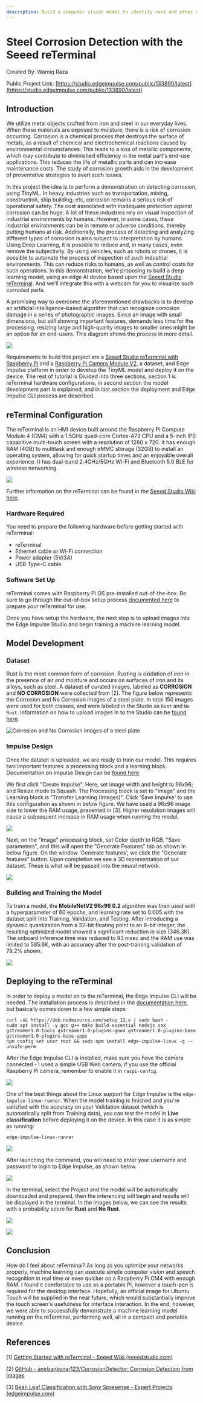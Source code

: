 ```yaml
---
description: Build a computer vision model to identify rust and other corrosion of iron and steel, using a handheld device.
---
```


# Steel Corrosion Detection with the Seeed reTerminal 

Created By:
Wamiq Raza 

Public Project Link:
[https://studio.edgeimpulse.com/public/133890/latest](https://studio.edgeimpulse.com/public/133890/latest)

## Introduction

We utilize metal objects crafted from iron and steel in our everyday lives. When these materials are exposed to moisture, there is a risk of corrosion occurring. Corrosion is a chemical process that destroys the surface of metals, as a result of chemical and electrochemical reactions caused by environmental circumstances. This leads to a loss of metallic components, which may contribute to diminished efficiency in the metal part's end-use applications. This reduces the life of metallic parts and can increase maintenance costs. The study of corrosion growth aids in the development of preventative strategies to avert such losses.

In this project the idea is to perform a demonstration on detecting corrosion, using TinyML. In heavy industries such as transportation, mining, construction, ship building, etc, corrosion remains a serious risk of operational safety. The cost associated with inadequate protection against corrosion can be huge. A lot of these industries rely on visual inspection of industrial environments by humans. However, in some cases, these industrial environments can be in remote or adverse conditions, thereby putting humans at risk. Additionally, the process of detecting and analyzing different types of corrosion is also subject to interpretation by humans. Using Deep Learning, it is possible to reduce and, in many cases, even remove the subjectivity. By using vehicles, such as robots or drones, it is possible to automate the process of inspection of such industrial environments. This can reduce risks to humans, as well as control costs for such operations. In this demonstration, we're proposing to build a deep learning model, using an edge AI device based upon the [Seeed Studio reTerminal](https://www.seeedstudio.com/ReTerminal-with-CM4-p-4904.html). And we'll integrate this with a webcam for you to visualize such corroded parts.

A promising way to overcome the aforementioned drawbacks is to develop an artificial intelligence-based algorithm that can recognize corrosion damage in a series of photographic images. Since an image with small dimensions, but still showing important features, demands less time for the processing, resizing large and high-quality images to smaller ones might be an option for an end-users. This diagram shows the process in more detail.

![](.gitbook/assets/corrosion-detection-reterminal/workflow.jpg)

Requirements to build this project are a [Seeed Studio reTerminal with Raspberry Pi](https://www.seeedstudio.com/ReTerminal-with-CM4-p-4904.html) and a [Raspberry Pi Camera Module V2](https://www.raspberrypi.com/products/camera-module-v2/), a dataset, and Edge Impulse platform in order to develop the TinyML model and deploy it on the device. The rest of tutorial is Divided into three sections, section 1 is reTerminal hardware configurations, in second section the model development part is explained, and in last section the deployment and Edge Impulse CLI process are described.

## reTerminal Configuration

The reTerminal is an HMI device built around the Raspberry Pi Compute Module 4 (CM4) with a 1.5GHz quad-core Cortex-A72 CPU and a 5-inch IPS capacitive multi-touch screen with a resolution of 1280 x 720. It has enough RAM (4GB) to multitask and enough eMMC storage (32GB) to install an operating system, allowing for quick startup times and an enjoyable overall experience. It has dual-band 2.4GHz/5GHz Wi-Fi and Bluetooth 5.0 BLE for wireless networking.

![](.gitbook/assets/corrosion-detection-reterminal/reterminal.jpg)

Further information on the reTerminal can be found in the [Seeed Studio Wiki here](https://wiki.seeedstudio.com/reTerminal).

### Hardware Required

You need to prepare the following hardware before getting started with reTerminal:

- reTerminal
- Ethernet cable or Wi-Fi connection
- Power adapter (5V/3A)
- USB Type-C cable

### Software Set Up

reTerminal comes with Raspberry Pi OS pre-installed out-of-the-box.  Be sure to go through the out-of-box setup process [documented here](https://wiki.seeedstudio.com/reTerminal/#quick-start-with-reterminal) to prepare your reTerminal for use. 

Once you have setup the hardware, the next step is to upload images into the Edge Impulse Studio and begin training a machine learning model.

## Model Development

### Dataset

Rust is the most common form of corrosion. Rusting is oxidation of iron in the presence of air and moisture and occurs on surfaces of iron and its alloys, such as steel. A dataset of curated images, labeled as **CORROSION** and **NO CORROSION**  were collected from [2]. The figure below represents the Corrosion and No Corrosion images of a steel plate. In total 150 images were used for both classes, and were labeled in the Studio as `Rust` and `No Rust`. Information on how to upload images in to the Studio can be [found here](https://docs.edgeimpulse.com/docs/edge-impulse-studio/data-acquisition/uploader).

![Corrosion and No Corrosion images of a steel plate](.gitbook/assets/corrosion-detection-reterminal/steel-corrosion.jpg)

### Impulse Design

Once the dataset is uploaded, we are ready to train our model. This requires two important features: a processing block and a learning block. Documentation on Impulse Design can be [found here](https://docs.edgeimpulse.com/docs/edge-impulse-studio/create-impulse).

We first click "Create Impulse". Here, set image width and height to 96x96; and Resize mode to Squash. The Processing block is set to "Image" and the Learning block is "Transfer Learning (Images)". Click 'Save Impulse' to use this configuration as shown in below figure. We have used a 96x96 image size to lower the RAM usage, presented in [3]. Higher resolution images will cause a subsequent increase in RAM usage when running the model.

![](.gitbook/assets/corrosion-detection-reterminal/impulse.jpg)

Next, on the "Image" processing block, set Color depth to RGB. "Save parameters", and this will open the "Generate Features" tab as shown in below figure. On the window 'Generate features', we click the "Generate features" button. Upon completion we see a 3D representation of our dataset. These is what will be passed into the neural network.

![](.gitbook/assets/corrosion-detection-reterminal/generate-features.jpg)

### Building and Training the Model

To train a model, the **MobileNetV2 96x96 0.2** algorithm was then used with a hyperparameter of 60 epochs, and learning rate set to 0.005 with the dataset split into Training, Validation, and Testing. After introducing a dynamic quantization from a 32-bit floating point to an 8-bit integer, the resulting optimized model showed a significant reduction in size (346.3K). The onboard inference time was reduced to 93 msec and the RAM use was limited to 585.6K, with an accuracy after the post-training validation of 79.2% shown.

![](.gitbook/assets/corrosion-detection-reterminal/model.jpg)

## Deploying to the reTerminal

In order to deploy a model on to the reTerminal, the Edge Impulse CLI will be needed. The installation process is described in the [documentation here](https://docs.edgeimpulse.com/docs/edge-impulse-cli/cli-installation), but basically comes down to a few simple steps:

```
curl -sL https://deb.nodesource.com/setup_12.x | sudo bash -
sudo apt install -y gcc g++ make build-essential nodejs sox gstreamer1.0-tools gstreamer1.0-plugins-good gstreamer1.0-plugins-base gstreamer1.0-plugins-base-apps
npm config set user root && sudo npm install edge-impulse-linux -g --unsafe-perm
```

After the Edge Impulse CLI is installed, make sure you have the camera connected - I used a simple USB Web camera; if you use the official Raspberry Pi camera, remember to enable it in `raspi-config`.

![](.gitbook/assets/corrosion-detection-reterminal/deployment-1.jpg)

One of the best things about the Linux support for Edge Impulse is the `edge-impulse-linux-runner`. When the model training is finished and you're satisfied with the accuracy on your Validation dataset (which is automatically split from Training data), you can test the model in **Live classification** before deploying it on the device. In this case it is as simple as running:

```
edge-impulse-linux-runner
```

![](.gitbook/assets/corrosion-detection-reterminal/deployment-2.jpg)

After launching the command, you will need to enter your username and password to login to Edge Impulse, as shown below.

![](.gitbook/assets/corrosion-detection-reterminal/deployment-3.jpg)

In the terminal, select the Project and the model will be automatically downloaded and prepared, then the inferencing will begin and results will be displayed in the terminal. In the images below, we can see the results with a probability score for **Rust** and **No Rust**.

![](.gitbook/assets/corrosion-detection-reterminal/inferencing-1.jpg)

![](.gitbook/assets/corrosion-detection-reterminal/inferencing-2.jpg)

## Conclusion

How do I feel about reTerminal? As long as you optimize your networks properly, machine learning can execute simple computer vision and speech recognition in real time or even quicker on a Raspberry Pi CM4 with enough RAM. I found it comfortable to use as a portable Pi, however a touch-pen is required for the desktop interface. Hopefully, an official image for Ubuntu Touch will be supplied in the near future, which would substantially improve the touch screen's usefulness for interface interaction. In the end, however, we were able to successfully demonstrate a machine learning model running on the reTerminal, performing well, all in a compact and portable device.

## References

[1] [Getting Started with reTerminal - Seeed Wiki (seeedstudio.com)](https://wiki.seeedstudio.com/reTerminal/)

[2] [GitHub - anirbankonar123/CorrosionDetector: Corrosion Detection from Images](https://github.com/anirbankonar123/CorrosionDetector)

[3] [Bean Leaf Classification with Sony Spresense - Expert Projects (edgeimpulse.com)](https://docs.edgeimpulse.com/experts/bean-leaf-classification)




